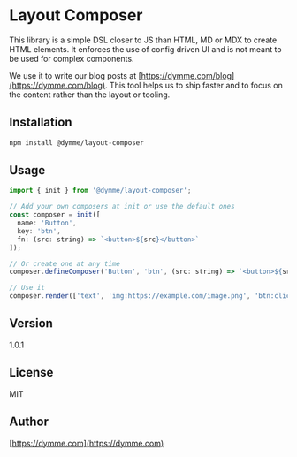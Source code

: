 # Layout Composer
This library is a simple DSL closer to JS than HTML, MD or MDX to create HTML elements.
It enforces the use of config driven UI and is not meant to be used for complex components.

We use it to write our blog posts at [https://dymme.com/blog](https://dymme.com/blog).
This tool helps us to ship faster and to focus on the content rather than the layout or tooling.

## Installation
```bash
npm install @dymme/layout-composer
```

## Usage
```js
import { init } from '@dymme/layout-composer';

// Add your own composers at init or use the default ones
const composer = init([
  name: 'Button',
  key: 'btn',
  fn: (src: string) => `<button>${src}</button>`
]);

// Or create one at any time
composer.defineComposer('Button', 'btn', (src: string) => `<button>${src}</button>`);

// Use it
composer.render(['text', 'img:https://example.com/image.png', 'btn:click me!'])
```

## Version
1.0.1

## License
MIT

## Author
[https://dymme.com](https://dymme.com)

